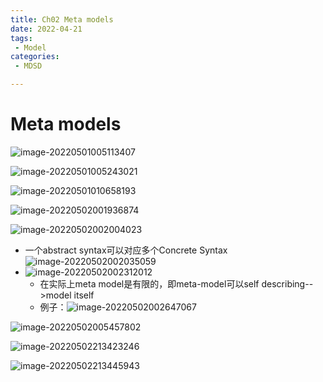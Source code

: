 ```yaml
---
title: Ch02 Meta models
date: 2022-04-21
tags:
 - Model
categories:
 - MDSD

---
```


# Meta models

![image-20220501005113407](C:\Users\YHR\AppData\Roaming\Typora\typora-user-images\image-20220501005113407.png)

![image-20220501005243021](https://markdown-1301334775.cos.eu-frankfurt.myqcloud.com/image-20220501005243021.png)

![image-20220501010658193](https://markdown-1301334775.cos.eu-frankfurt.myqcloud.com/image-20220501010658193.png)



![image-20220502001936874](https://markdown-1301334775.cos.eu-frankfurt.myqcloud.com/image-20220502001936874.png)

![image-20220502002004023](https://markdown-1301334775.cos.eu-frankfurt.myqcloud.com/image-20220502002004023.png)

+ 一个abstract syntax可以对应多个Concrete Syntax![image-20220502002035059](https://markdown-1301334775.cos.eu-frankfurt.myqcloud.com/image-20220502002035059.png)
+ ![image-20220502002312012](https://markdown-1301334775.cos.eu-frankfurt.myqcloud.com/image-20220502002312012.png)
  + 在实际上meta model是有限的，即meta-model可以self describing-->model itself
  + 例子：![image-20220502002647067](https://markdown-1301334775.cos.eu-frankfurt.myqcloud.com/image-20220502002647067.png)

![image-20220502005457802](https://markdown-1301334775.cos.eu-frankfurt.myqcloud.com/image-20220502005457802.png)

![image-20220502213423246](https://markdown-1301334775.cos.eu-frankfurt.myqcloud.com/image-20220502213423246.png)



![image-20220502213445943](https://markdown-1301334775.cos.eu-frankfurt.myqcloud.com/image-20220502213445943.png)


